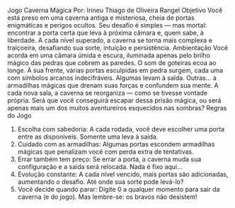 Jogo Caverna Mágica
Por: Irineu Thiago de Oliveira Rangel
Objetivo
Você está preso em uma caverna antiga e misteriosa, cheia de portas enigmáticas e perigos ocultos. Seu desafio é simples — mas mortal: encontrar a porta certa que leva à próxima câmara e, quem sabe, à liberdade.
A cada nível superado, a caverna se torna mais complexa e traiçoeira, desafiando sua sorte, intuição e persistência.
Ambientação
Você acorda em uma câmara úmida e escura, iluminada apenas pelo brilho mágico das pedras que cobrem as paredes. O som de goteiras ecoa ao longe. À sua frente, várias portas esculpidas em pedra surgem, cada uma com símbolos arcanos indecifráveis.
Algumas levam à saída.
Outras… a armadilhas mágicas que drenam suas forças e confundem sua mente.
A cada nova sala, a caverna se reorganiza — como se tivesse vontade própria.
Será que você conseguirá escapar dessa prisão mágica, ou será apenas mais um dos muitos aventureiros esquecidos nas sombras?
Regras do Jogo
1.	Escolha com sabedoria: A cada rodada, você deve escolher uma porta entre as disponíveis. Somente uma leva à saída.
2.	Cuidado com as armadilhas: Algumas portas escondem armadilhas mágicas que penalizam você com perda extra de tentativas.
3.	Errar também tem preço: Se errar a porta, a caverna muda sua configuração e a saída será relocada. Nada é fixo aqui...
4.	Evolução constante: A cada nível vencido, mais portas são adicionadas, aumentando o desafio. Até onde sua sorte pode levá-lo?
5.	Você decide quando parar: Digite 0 a qualquer momento para sair da caverna (e do jogo). Mas lembre-se: os bravos não desistem!

